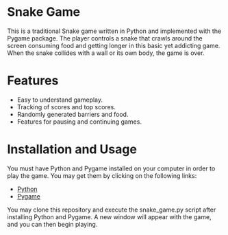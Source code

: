 # Snake Game
This is a traditional Snake game written in Python and implemented with the Pygame package. The player controls a snake that crawls around the screen consuming food and getting longer in this basic yet addicting game. When the snake collides with a wall or its own body, the game is over.

# Features
* Easy to understand gameplay.
* Tracking of scores and top scores.
* Randomly generated barriers and food.
* Features for pausing and continuing games.

# Installation and Usage
You must have Python and Pygame installed on your computer in order to play the game. You may get them by clicking on the following links:
* [Python](https://www.python.org/downloads/)
* [Pygame](https://www.pygame.org/wiki/GettingStarted)

You may clone this repository and execute the snake_game.py script after installing Python and Pygame. A new window will appear with the game, and you can then begin playing.
